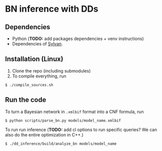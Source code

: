 # BN inference with DDs


## Dependencies

* Python (**TODO:** add packages dependencies + venv instructions)
* Dependencies of [Sylvan](https://github.com/trolando/sylvan).


## Installation (Linux)

1. Clone the repo (including submodules)
2. To compile everything, run
```shell
$ ./compile_sources.sh
```

## Run the code

To turn a Bayesian network in `.xmlbif` format into a CNF formula, run
```shell
$ python scripts/parse_bn.py models/model_name.xmlbif
```

To run run inference (**TODO:** add cl options to run specific queries? We can also do the entire optimization in C++.)
```shell
$ ./dd_inference/build/analyze_bn models/model_name
```

